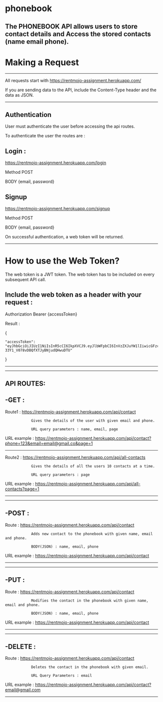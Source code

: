 # phonebook
The PHONEBOOK API allows users to store contact details and Access the stored contacts (name email phone).
-------------------------------------------------------------------------------------------------
# Making a Request
-----------------
All requests start with https://rentmojo-assignment.herokuapp.com/

If you are sending data to the API, include the Content-Type header and the data as JSON.

-------------------------------------------------------------------------------------------------
Authentication
---------------
User must authenticate the user before accessing the api routes.

To authenticate the user the routes are :


Login :
-------
https://rentmojo-assignment.herokuapp.com/login 

Method POST 

BODY {email, password}



Signup 
-------
https://rentmojo-assignment.herokuapp.com/signup

Method POST

BODY {email, password}

On successful authentication, a web token will be returned.

-------------------------------------------------------------------------------------------------
# How to use the Web Token?

The web token is a JWT token. The web token has to be included on every subsequent API call.


Include the web token as a header with your request : 
-
Authorization    Bearer {accessToken}


Result : 

{

    "accessToken": "eyJhbGciOiJIUzI1NiIsInR5cCI6IkpXVCJ9.eyJlbWFpbCI6InVzZXJuYW1lIiwicGFzc3dvcmQiOiJwd2QiLCJpYXQiOjE2MTM4MDEzMTN9.FzMlnRP3Zjqb-33Y1_V078vDBQfXTJyBNjudQHwuDTU"
    
}

-------------------------------------------------------------------------------------------------
-------------------------------------------------------------------------------------------------
API ROUTES:
-------------------------------------------------------------------------------------------------

-GET :
-----------

Route1 :        https://rentmojo-assignment.herokuapp.com/api/contact

                Gives the details of the user with given email and phone.
                
                URL query parameters : name, email, page
                
URL example :   https://rentmojo-assignment.herokuapp.com/api/contact?phone=123&email=email@gmail.co&page=1

-----------

Route2 :        https://rentmojo-assignment.herokuapp.com/api/all-contacts

                Gives the details of all the users 10 contacts at a time.
                
                URL query parameters : page
                
URL example :   https://rentmojo-assignment.herokuapp.com/api/all-contacts?page=1       

-------------------------------------------------------------------------------------------------
-------------------------------------------------------------------------------------------------

-POST :
-----------

Route :         https://rentmojo-assignment.herokuapp.com/api/contact

                Adds new contact to the phonebook with given name, email and phone.
                
                BODY(JSON) : name, email, phone
                
URL example :   https://rentmojo-assignment.herokuapp.com/api/contact      

-------------------------------------------------------------------------------------------------
-------------------------------------------------------------------------------------------------

-PUT :
-----------

Route :         https://rentmojo-assignment.herokuapp.com/api/contact

                Modifies the contact in the phonebook with given name, email and phone.
                
                BODY(JSON) : name, email, phone
                
URL example :   https://rentmojo-assignment.herokuapp.com/api/contact      

-------------------------------------------------------------------------------------------------

-------------------------------------------------------------------------------------------------
-DELETE :
-----------

Route :         https://rentmojo-assignment.herokuapp.com/api/contact

                Deletes the contact in the phonebook with given email.
                
                URL Query Parameters : email
                
URL example :   https://rentmojo-assignment.herokuapp.com/api/contact?email@gmail.com 

-------------------------------------------------------------------------------------------------
